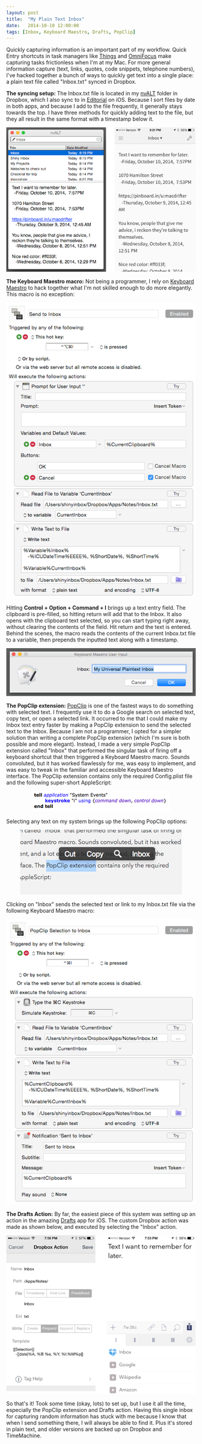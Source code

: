 ```yaml
---
layout: post
title:  "My Plain Text Inbox"
date:   2014-10-10 12:00:00
tags: [Inbox, Keyboard Maestro, Drafts, PopClip]
---
```

Quickly capturing information is an important part of my workflow. Quick Entry shortcuts in task managers like [Things](https://culturedcode.com/things/) and [OmniFocus](https://www.omnigroup.com/omnifocus) make capturing tasks frictionless when I'm at my Mac. For more general information capture (text, links, quotes, code snippets, telephone numbers), I've hacked together a bunch of ways to quickly get text into a single place: a plain text file called "Inbox.txt" synced in Dropbox.

**The syncing setup:** The Inbox.txt file is located in my [nvALT](http://brettterpstra.com/projects/nvalt/) folder in Dropbox, which I also sync to in [Editorial](http://omz-software.com/editorial/) on iOS. Because I sort files by date in both apps, and because I add to the file frequently, it generally stays towards the top. I have three methods for quickly adding text to the file, but they all result in the same format with a timestamp below it.

 <p style="text-align: center;"><img src="/images/2014-10-10-my-plain-text-inbox-1.png" alt="Inbox in nvALT and Editorial" /></p>

**The Keyboard Maestro macro:** Not being a programmer, I rely on [Keyboard Maestro](http://keyboardmaestro.com/) to hack together what I'm not skilled enough to do more elegantly. This macro is no exception:

 <p style="text-align: center;"><img src="/images/2014-10-10-my-plain-text-inbox-2.png" alt="Add to Inbox Keyboard Maestro macro" /></p>

Hitting **Control + Option + Command + I** brings up a text entry field. The clipboard is pre-filled, so hitting return will add that to the Inbox. It also opens with the clipboard text selected, so you can start typing right away, without clearing the contents of the field. Hit return and the text is entered. Behind the scenes, the macro reads the contents of the current Inbox.txt file to a variable, then prepends the inputted text along with a timestamp.

 <p style="text-align: center;"><img src="/images/2014-10-10-my-plain-text-inbox-3.png" alt="Add to Inbox Keyboard Maestro text entry field" /></p>

**The PopClip extension:** [PopClip](http://pilotmoon.com/popclip/) is one of the fastest ways to do something with selected text. I frequently use it to do a Google search on selected text, copy text, or open a selected link. It occurred to me that I could make my Inbox text entry faster by making a PopClip extension to send the selected text to the Inbox. Because I am not a programmer, I opted for a simpler solution than writing a complete PopClip extension (which I'm sure is both possible and more elegant). Instead, I made a very simple PopClip extension called "Inbox" that performed the singular task of firing off a keyboard shortcut that then triggered a Keyboard Maestro macro. Sounds convoluted, but it has worked flawlessly for me, was easy to implement, and was easy to tweak in the familiar and accessible Keyboard Maestro interface. The PopClip extension contains only the required Config.plist file and the following super-short AppleScript:

<p style="text-align: center;"><img src="/images/2014-10-10-my-plain-text-inbox-4.png" alt="PopClip AppleScript" /></p>

Selecting any text on my system brings up the following PopClip options:

<p style="text-align: center;"><img src="/images/2014-10-10-my-plain-text-inbox-5.png" alt="PopClip Inbox Extension" /></p>

Clicking on "Inbox" sends the selected text or link to my Inbox.txt file via the following Keyboard Maestro macro: 

<p style="text-align: center;"><img src="/images/2014-10-10-my-plain-text-inbox-6.png" alt="PopClip Keyboard Maestro macro for Inbox" /></p>

**The Drafts Action:** By far, the easiest piece of this system was setting up an action in the amazing [Drafts](http://agiletortoise.com/drafts/) app for iOS. The custom Dropbox action was made as shown below, and executed by selecting the "Inbox" action.

<p style="text-align: center;"><img src="/images/2014-10-10-my-plain-text-inbox-7.png" alt="PopClip Keyboard Maestro macro for Inbox" /></p>

So that's it! Took some time (okay, lots) to set up, but I use it all the time, especially the PopClip extension and Drafts action. Having this single inbox for capturing random information has stuck with me because I know that when I send something there, I will always be able to find it. Plus it's stored in plain text, and older versions are backed up on Dropbox and TimeMachine.